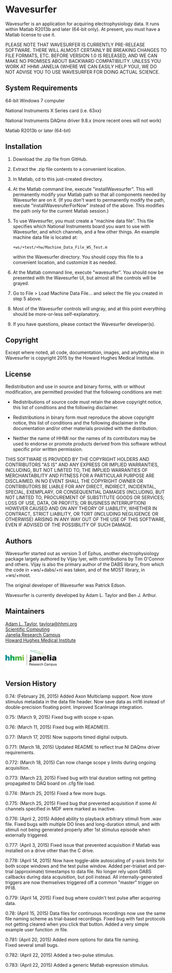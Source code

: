 Wavesurfer
==========

Wavesurfer is an application for acquiring electrophysiology
data.  It runs within Matlab R2013b and later (64-bit only).  At
present, you must have a Matlab license to use it.

PLEASE NOTE THAT WAVESURFER IS CURRENTLY PRE-RELEASE SOFTWARE.  THERE
WILL ALMOST CERTAINLY BE BREAKING CHANGES TO FILE FORMATS, ETC. BEFORE
VERSION 1.0 IS RELEASED, AND WE CAN MAKE NO PROMISES ABOUT BACKWARD
COMPATIBILITY.  UNLESS YOU WORK AT HHMI JANELIA (WHERE WE CAN EASILY
HELP YOU), WE DO NOT ADVISE YOU TO USE WAVESURFER FOR DOING ACTUAL
SCIENCE.


System Requirements
-------------------

64-bit Windows 7 computer

National Instruments X Series card (i.e. 63xx)

National Instruments DAQmx driver 9.8.x (more recent ones will not work)

Matlab R2013b or later (64-bit)


Installation
------------

1.  Download the .zip file from GitHub.

2.  Extract the .zip file contents to a convenient location.

3.  In Matlab, cd to this just-created directory.

4.  At the Matlab command line, execute "installWavesurfer".  This
    will permanently modify your Matlab path so that all components
    needed by Wavesurfer are on it.  (If you don't want to permanently
    modify the path, execute "installWavesruferForNow" instead of the
    above.  This modifies the path only for the current Matlab
    session.)

5.  To use Wavesurfer, you must create a "machine data file".  This
    file specifies which National Instruments board you want to use
    with Wavesurfer, and which channels, and a few other things.  An
    example machine data file is located at:

        +ws/+test/+hw/Machine_Data_File_WS_Test.m

    within the Wavesurfer directory.  You should copy this file to a
    convenient location, and customize it as needed.

6.  At the Matlab command line, execute "wavesurfer".  You should now
    be presented with the Wavesurfer UI, but almost all the controls
    will be grayed.

7.  Go to File > Load Machine Data File... and select the file you
    created in step 5 above.

8.  Most of the Wavesurfer controls will ungray, and at this point
    everything should be more-or-less self-explanatory.

9.  If you have questions, please contact the Wavesurfer developer(s).


Copyright
---------

Except where noted, all code, documentation, images, and anything else
in Wavesurfer is copyright 2015 by the Howard Hughes Medical Institute.


License
-------

Redistribution and use in source and binary forms, with or without
modification, are permitted provided that the following conditions are
met:

* Redistributions of source code must retain the above copyright
  notice, this list of conditions and the following disclaimer.

* Redistributions in binary form must reproduce the above copyright
  notice, this list of conditions and the following disclaimer in the
  documentation and/or other materials provided with the distribution.

* Neither the name of HHMI nor the names of its contributors may be
  used to endorse or promote products derived from this software
  without specific prior written permission.

THIS SOFTWARE IS PROVIDED BY THE COPYRIGHT HOLDERS AND CONTRIBUTORS
"AS IS" AND ANY EXPRESS OR IMPLIED WARRANTIES, INCLUDING, BUT NOT
LIMITED TO, THE IMPLIED WARRANTIES OF MERCHANTABILITY AND FITNESS FOR
A PARTICULAR PURPOSE ARE DISCLAIMED. IN NO EVENT SHALL THE COPYRIGHT
OWNER OR CONTRIBUTORS BE LIABLE FOR ANY DIRECT, INDIRECT, INCIDENTAL,
SPECIAL, EXEMPLARY, OR CONSEQUENTIAL DAMAGES (INCLUDING, BUT NOT
LIMITED TO, PROCUREMENT OF SUBSTITUTE GOODS OR SERVICES; LOSS OF USE,
DATA, OR PROFITS; OR BUSINESS INTERRUPTION) HOWEVER CAUSED AND ON ANY
THEORY OF LIABILITY, WHETHER IN CONTRACT, STRICT LIABILITY, OR TORT
(INCLUDING NEGLIGENCE OR OTHERWISE) ARISING IN ANY WAY OUT OF THE USE
OF THIS SOFTWARE, EVEN IF ADVISED OF THE POSSIBILITY OF SUCH DAMAGE.


Authors
-------

Wavesurfer started out as version 3 of Ephus, another
electrophysiology package largely authored by Vijay Iyer, with
contributions by Tim O'Connor and others.  Vijay is also the primary
author of the DABS library, from which the code in +ws/+dabs/+ni was
taken, and of the MOST library, in +ws/+most.

The original developer of Wavesurfer was Patrick Edson.  

Wavesurfer is currently developed by Adam L. Taylor and Ben J. Arthur.


Maintainers
-----------

[Adam L. Taylor](http://www.janelia.org/people/research-resources-staff/adam-taylor), taylora@hhmi.org  
[Scientific Computing](http://www.janelia.org/research-resources/computing-resources)  
[Janelia Research Campus](http://www.janelia.org)  
[Howard Hughes Medical Institute](http://www.hhmi.org)

[![Picture](/hhmi_janelia_160px.png)](http://www.janelia.org)


Version History
---------------

0.74:  (February 26, 2015) Added Axon Multiclamp support.  Now store
       stimulus metadata in the data file header.  Now save data as
       int16 instead of double-precision floating point.  Improved
       ScanImage integration.

0.75:  (March 9, 2015) Fixed bug with scope x-span.

0.76:  (March 11, 2015) Fixed bug with README(!).

0.77:  (March 17, 2015) Now supports timed digital outputs.

0.771: (March 18, 2015) Updated README to reflect true NI DAQmx driver
       requirements.

0.772: (March 18, 2015) Can now change scope y limits during ongoing 
       acquisition.

0.773: (March 23, 2015) Fixed bug with trial duration setting not 
       getting propagated to DAQ board on .cfg file load.

0.774: (March 25, 2015) Fixed a few more bugs.

0.775: (March 25, 2015) Fixed bug that prevented acquisition
       if some AI channels specified in MDF were marked as 
       inactive.

0.776: (April 2, 2015) Added ability to playback arbitrary stimuli
       from .wav file.  Fixed bugs with multiple DO lines and
       long-duration stimuli, and with stimuli not being generated
       properly after 1st stimulus episode when externally triggered.

0.777: (April 3, 2015) Fixed issue that prevented acquisition if
       Matlab was installed on a drive other than the C drive.

0.778: (April 14, 2015) Now have toggle-able autoscaling of y-axis
       limits for both scope windows and the test pulse window.  Added
       per-trialset and per-trial (approximate) timestamps to data
       file.  No longer rely upon DABS callbacks during data
       acquisition, but poll instead.  All internally-generated
       triggers are now themselves triggered off a common "master"
       trigger on PFI8.

0.779: (April 14, 2015) Fixed bug where couldn't test pulse after
       acquiring data.

0.78:  (April 15, 2015) Data files for continuous recordings now use
       the same file naming scheme as trial-based recordings.  Fixed
       bug with fast protocols not getting cleared when you click that
       button.  Added a very simple example user function .m file.

0.781: (April 20, 2015) Added more options for data file naming.  
       Fixed several small bugs.

0.782: (April 22, 2015) Added a two-pulse stimulus.

0.783: (April 22, 2015) Added a generic Matlab expression stimulus.

